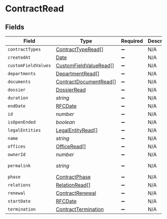 # ContractRead


## Fields

| Field                                                                                         | Type                                                                                          | Required                                                                                      | Description                                                                                   | Example                                                                                       |
| --------------------------------------------------------------------------------------------- | --------------------------------------------------------------------------------------------- | --------------------------------------------------------------------------------------------- | --------------------------------------------------------------------------------------------- | --------------------------------------------------------------------------------------------- |
| `contractTypes`                                                                               | [ContractTypeRead](../../models/shared/contracttyperead.md)[]                                 | :heavy_minus_sign:                                                                            | N/A                                                                                           |                                                                                               |
| `createdAt`                                                                                   | [Date](https://developer.mozilla.org/en-US/docs/Web/JavaScript/Reference/Global_Objects/Date) | :heavy_minus_sign:                                                                            | N/A                                                                                           |                                                                                               |
| `customFieldValues`                                                                           | [CustomFieldValueRead](../../models/shared/customfieldvalueread.md)[]                         | :heavy_minus_sign:                                                                            | N/A                                                                                           |                                                                                               |
| `departments`                                                                                 | [DepartmentRead](../../models/shared/departmentread.md)[]                                     | :heavy_minus_sign:                                                                            | N/A                                                                                           |                                                                                               |
| `documents`                                                                                   | [ContractDocumentRead](../../models/shared/contractdocumentread.md)[]                         | :heavy_minus_sign:                                                                            | N/A                                                                                           |                                                                                               |
| `dossier`                                                                                     | [DossierRead](../../models/shared/dossierread.md)                                             | :heavy_minus_sign:                                                                            | N/A                                                                                           |                                                                                               |
| `duration`                                                                                    | *string*                                                                                      | :heavy_minus_sign:                                                                            | N/A                                                                                           | P1Y                                                                                           |
| `endDate`                                                                                     | [RFCDate](../../types/rfcdate.md)                                                             | :heavy_minus_sign:                                                                            | N/A                                                                                           | 2021-12-31                                                                                    |
| `id`                                                                                          | *number*                                                                                      | :heavy_minus_sign:                                                                            | N/A                                                                                           | 1                                                                                             |
| `isOpenEnded`                                                                                 | *boolean*                                                                                     | :heavy_minus_sign:                                                                            | N/A                                                                                           |                                                                                               |
| `legalEntities`                                                                               | [LegalEntityRead](../../models/shared/legalentityread.md)[]                                   | :heavy_minus_sign:                                                                            | N/A                                                                                           |                                                                                               |
| `name`                                                                                        | *string*                                                                                      | :heavy_minus_sign:                                                                            | N/A                                                                                           | Partnership agreement                                                                         |
| `offices`                                                                                     | [OfficeRead](../../models/shared/officeread.md)[]                                             | :heavy_minus_sign:                                                                            | N/A                                                                                           |                                                                                               |
| `ownerId`                                                                                     | *number*                                                                                      | :heavy_minus_sign:                                                                            | N/A                                                                                           | 1                                                                                             |
| `permalink`                                                                                   | *string*                                                                                      | :heavy_minus_sign:                                                                            | N/A                                                                                           | https://app.contractify.io/client/company/company-slug/contracts/1                            |
| `phase`                                                                                       | [ContractPhase](../../models/shared/contractphase.md)                                         | :heavy_minus_sign:                                                                            | N/A                                                                                           | ongoing                                                                                       |
| `relations`                                                                                   | [RelationRead](../../models/shared/relationread.md)[]                                         | :heavy_minus_sign:                                                                            | N/A                                                                                           |                                                                                               |
| `renewal`                                                                                     | [ContractRenewal](../../models/shared/contractrenewal.md)                                     | :heavy_minus_sign:                                                                            | N/A                                                                                           |                                                                                               |
| `startDate`                                                                                   | [RFCDate](../../types/rfcdate.md)                                                             | :heavy_minus_sign:                                                                            | N/A                                                                                           | 2021-01-01                                                                                    |
| `termination`                                                                                 | [ContractTermination](../../models/shared/contracttermination.md)                             | :heavy_minus_sign:                                                                            | N/A                                                                                           |                                                                                               |